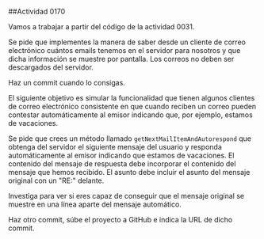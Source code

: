 ##Actividad 0170

Vamos a trabajar a partir del código de la actividad 0031.

Se pide que implementes la manera de saber desde un cliente de correo electrónico cuántos emails tenemos en el servidor para nosotros y que dicha información se muestre por pantalla. Los correos no deben ser descargados del servidor.

Haz un commit cuando lo consigas. 

El siguiente objetivo es simular la funcionalidad que tienen algunos clientes de correo electrónico consistente en que cuando reciben un correo pueden contestar automáticamente al emisor indicando que, por ejemplo, estamos de vacaciones.

Se pide que crees un método llamado `getNextMailItemAndAutorespond` que obtenga del servidor el siguiente mensaje del usuario y responda automáticamente al emisor indicando que estamos de vacaciones. El contenido del mensaje de respuesta debe incorporar el contenido del mensaje que hemos recibido. El asunto debe incluir el asunto del mensaje original con un "RE:" delante.

Investiga para ver si eres capaz de conseguir que el mensaje original se muestre en una línea aparte del mensaje automático.

Haz otro commit, súbe el proyecto a GitHub e indica la URL de dicho commit. 
